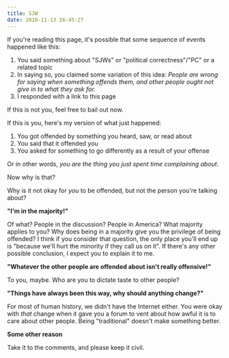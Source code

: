 ```yaml
---
title: SJW
date: 2018-11-13 16:45:27
---
```


If you're reading this page, it's possible that some sequence of events happened like this:

1. You said something about "SJWs" or "political correctness"/"PC" or a related topic
2. In saying so, you claimed some variation of this idea: _People are wrong for saying when something offends them, and other people ought not give in to what they ask for._
3. I responded with a link to this page

If this is not you, feel free to bail out now.

If this is you, here's my version of what just happened:

1. You got offended by something you heard, saw, or read about
2. You said that it offended you
3. You asked for something to go differently as a result of your offense

Or in other words, _you are the thing you just spent time complaining about_.

Now why is that?

Why is it not okay for _you_ to be offended, but not the person you're talking about?

**"I'm in the majority!"**

Of what? People in the discussion? People in America? What majority applies to you? Why does being in a majority give you the privilege of being offended? I think if you consider that question, the only place you'll end up is "because we'll hurt the minority if they call us on it". If there's any other possible conclusion, I expect you to explain it to me.

**"Whatever the other people are offended about isn't really offensive!"**

To you, maybe. Who are you to dictate taste to other people?

**"Things have always been this way, why should anything change?"**

For most of human history, we didn't have the Internet either. You were okay with _that_ change when it gave you a forum to vent about how awful it is to care about other people. Being "traditional" doesn't make something better.

**Some other reason**

Take it to the comments, and please keep it civil.